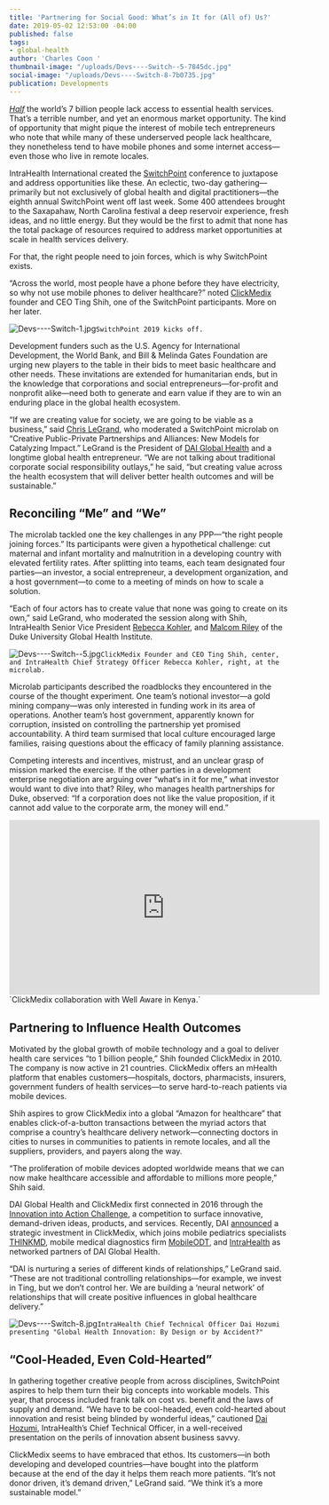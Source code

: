 ```yaml
---
title: 'Partnering for Social Good: What’s in It for (All of) Us?'
date: 2019-05-02 12:53:00 -04:00
published: false
tags:
- global-health
author: 'Charles Coon '
thumbnail-image: "/uploads/Devs----Switch--5-7845dc.jpg"
social-image: "/uploads/Devs----Switch-8-7b0735.jpg"
publication: Developments
---
```


[*Half*](http://documents.worldbank.org/curated/en/640121513095868125/pdf/122029-WP-REVISED-PUBLIC.pdf) the world’s 7 billion people lack access to essential health services. That’s a terrible number, and yet an enormous market opportunity. The kind of opportunity that might pique the interest of mobile tech entrepreneurs who note that while many of these underserved people lack healthcare, they nonetheless tend to have mobile phones and some internet access—even those who live in remote locales.

IntraHealth International created the [SwitchPoint](https://event.switchpointideas.com/) conference to juxtapose and address opportunities like these. An eclectic, two-day gathering—primarily but not exclusively of global health and digital practitioners—the eighth annual SwitchPoint went off last week. Some 400 attendees brought to the Saxapahaw, North Carolina festival a deep reservoir experience, fresh ideas, and no little energy. But they would be the first to admit that none has the total package of resources required to address market opportunities at scale in health services delivery. 




For that, the right people need to join forces, which is why SwitchPoint exists. 
 
“Across the world, most people have a phone before they have electricity, so why not use mobile phones to deliver healthcare?” noted [ClickMedix](https://clickmedix.com/) founder and CEO Ting Shih, one of the SwitchPoint participants. More on her later.

![Devs----Switch-1.jpg](/uploads/Devs----Switch-1.jpg)`SwitchPoint 2019 kicks off.` 

Development funders such as the U.S. Agency for International Development, the World Bank, and Bill & Melinda Gates Foundation are urging new players to the table in their bids to meet basic healthcare and other needs. These invitations are extended for humanitarian ends, but in the knowledge that corporations and social entrepreneurs—for-profit and nonprofit alike—need both to generate and earn value if they are to win an enduring place in the global health ecosystem.

“If we are creating value for society, we are going to be viable as a business,” said [Chris LeGrand](https://www.dai.com/who-we-are/leadership/christopher-legrand), who moderated a SwitchPoint microlab on “Creative Public-Private Partnerships and Alliances: New Models for Catalyzing Impact.” LeGrand is the President of [DAI Global Health](https://www.dai.com/our-work/solutions/global-health) and a longtime global health entrepreneur. “We are not talking about traditional corporate social responsibility outlays,” he said, “but creating value across the health ecosystem that will deliver better health outcomes and will be sustainable.”

## Reconciling “Me” and “We”

The microlab tackled one the key challenges in any PPP—“the right people joining forces.” Its participants were given a hypothetical challenge: cut maternal and infant mortality and malnutrition in a developing country with elevated fertility rates. After splitting into teams, each team designated four parties—an investor, a social entrepreneur, a development organization, and a host government—to come to a meeting of minds on how to scale a solution.

“Each of four actors has to create value that none was going to create on its own,” said LeGrand, who moderated the session along with Shih, IntraHealth Senior Vice President [Rebecca Kohler](https://www.intrahealth.org/people/rebecca-kohler), and [Malcom Riley](https://globalhealth-staging.globalhealth.duke.edu/people/staff/malcom-riley) of the Duke University Global Health Institute.

![Devs----Switch--5.jpg](/uploads/Devs----Switch--5.jpg)`ClickMedix Founder and CEO Ting Shih, center, and IntraHealth Chief Strategy Officer Rebecca Kohler, right, at the microlab.`  

Microlab participants described the roadblocks they encountered in the course of the thought experiment. One team’s notional investor—a gold mining company—was only interested in funding work in its area of operations. Another team’s host government, apparently known for corruption, insisted on controlling the partnership yet promised accountability. A third team surmised that local culture encouraged large families, raising questions about the efficacy of family planning assistance.

Competing interests and incentives, mistrust, and an unclear grasp of mission marked the exercise. If the other parties in a development enterprise negotiation are arguing over “what‘s in it for me,” what investor would want to dive into that? Riley, who manages health partnerships for Duke, observed: “If a corporation does not like the value proposition, if it cannot add value to the corporate arm, the money will end.”

<iframe width="560" height="315" src="https://youtu.be/TNNs1xEfokw" frameborder="0" allow="accelerometer; autoplay; encrypted-media; gyroscope; picture-in-picture" allowfullscreen></iframe>`ClickMedix collaboration with Well Aware in Kenya.` 

## Partnering to Influence Health Outcomes

Motivated by the global growth of mobile technology and a goal to deliver health care services “to 1 billion people,” Shih founded ClickMedix in 2010. The company is now active in 21 countries. ClickMedix offers an mHealth platform that enables customers—hospitals, doctors, pharmacists, insurers, government funders of health services—to serve hard-to-reach patients via mobile devices.

Shih aspires to grow ClickMedix into a global “Amazon for healthcare” that enables click-of-a-button transactions between the myriad actors that comprise a country’s healthcare delivery network—connecting doctors in cities to nurses in communities to patients in remote locales, and all the suppliers, providers, and payers along the way.

“The proliferation of mobile devices adopted worldwide means that we can now make healthcare accessible and affordable to millions more people,” Shih said.

DAI Global Health and ClickMedix first connected in 2016 through the [Innovation into Action Challenge](https://www.dai.com/news/innovation-action-challenge-winners-chosen), a competition to surface innovative, demand-driven ideas, products, and services. Recently, DAI [announced](https://www.dai.com/news/dai-global-health-invests-in-mhealth-leader-clickmedix) a strategic investment in ClickMedix, which joins mobile pediatrics specialists [THINKMD](https://www.dai.com/news/dai-invests-in-thinkmds-clinical-assessment-technology), mobile medical diagnostics firm [MobileODT](https://www.dai.com/news/dai-invests-in-mobileodt-a-breakthrough-provider-of-cervical-cancer-detection-tech), and [IntraHealth](https://www.dai.com/news/dai-and-intrahealth-join-forces-to-amplify-global-health-impact) as networked partners of DAI Global Health.

“DAI is nurturing a series of different kinds of relationships,” LeGrand said. “These are not traditional controlling relationships—for example, we invest in Ting, but we don’t control her. We are building a ‘neural network’ of relationships that will create positive influences in global healthcare delivery.”

![Devs----Switch-8.jpg](/uploads/Devs----Switch-8.jpg)`IntraHealth Chief Technical Officer Dai Hozumi presenting "Global Health Innovation: By Design or by Accident?"`

## “Cool-Headed, Even Cold-Hearted”

In gathering together creative people from across disciplines, SwitchPoint aspires to help them turn their big concepts into workable models. This year, that process included frank talk on cost vs. benefit and the laws of supply and demand. “We have to be cool-headed, even cold-hearted about innovation and resist being blinded by wonderful ideas,” cautioned [Dai Hozumi](https://www.intrahealth.org/people/dai-hozumi), IntraHealth’s Chief Technical Officer, in a well-received presentation on the perils of innovation absent business savvy.

ClickMedix seems to have embraced that ethos. Its customers—in both developing and developed countries—have bought into the platform because at the end of the day it helps them reach more patients. “It’s not donor driven, it’s demand driven,” LeGrand said. “We think it’s a more sustainable model.”
